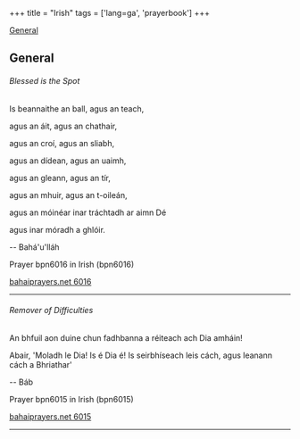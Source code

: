 +++
title = "Irish"
tags = ['lang=ga', 'prayerbook']
+++




[General](#General)



<a id="General"></a> 
## General

<a id="bpn6016"></a> 
<div class="prayer"><h6>Blessed is the Spot</h6><p class='dropCap'>Is beannaithe an ball, agus an teach,</p><p>agus an áit, agus an chathair,</p><p>agus an croí, agus an sliabh,</p><p>agus an dídean, agus an uaimh,</p><p>agus an gleann, agus an tír,</p><p>agus an mhuir, agus an t-oileán,</p><p>agus an móinéar inar tráchtadh ar aimn Dé</p><p>agus inar móradh a ghlóir.</p></div>

-- Bahá'u'lláh

Prayer bpn6016 in Irish (bpn6016) 

[bahaiprayers.net 6016](https://bahaiprayers.net/Book/Single/47/6016)


----


<a id="bpn6015"></a> 
<div class="prayer"><h6>Remover of Difficulties </h6><p class='dropCap'>An bhfuil aon duine chun fadhbanna a réiteach ach Dia amháin! </p><p>Abair, 'Moladh le Dia! Is é Dia é!  Is seirbhíseach leis cách, agus leanann cách a Bhriathar'</p></div>

-- Báb

Prayer bpn6015 in Irish (bpn6015) 

[bahaiprayers.net 6015](https://bahaiprayers.net/Book/Single/47/6015)


----




